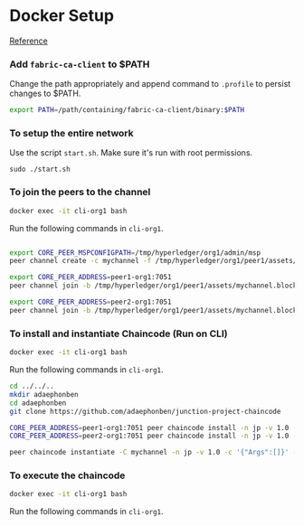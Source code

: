 # Docker Setup
[Reference](https://hyperledger-fabric-ca.readthedocs.io/en/latest/operations_guide.html)

### Add `fabric-ca-client` to $PATH
Change the path appropriately and append command to `.profile` to persist changes to $PATH. 
```bash
export PATH=/path/containing/fabric-ca-client/binary:$PATH
```

### To setup the entire network
Use the script `start.sh`. Make sure it's run with root permissions. 
```
sudo ./start.sh
```

### To join the peers to the channel

```bash
docker exec -it cli-org1 bash
```
Run the following commands in `cli-org1`.
```bash

export CORE_PEER_MSPCONFIGPATH=/tmp/hyperledger/org1/admin/msp
peer channel create -c mychannel -f /tmp/hyperledger/org1/peer1/assets/channel.tx -o orderer1-org0:7050 --outputBlock /tmp/hyperledger/org1/peer1/assets/mychannel.block --tls --cafile /tmp/hyperledger/org1/peer1/tls-msp/tlscacerts/tls-0-0-0-0-7052.pem

export CORE_PEER_ADDRESS=peer1-org1:7051
peer channel join -b /tmp/hyperledger/org1/peer1/assets/mychannel.block

export CORE_PEER_ADDRESS=peer2-org1:7051
peer channel join -b /tmp/hyperledger/org1/peer1/assets/mychannel.block
```

### To install and instantiate Chaincode (Run on CLI)

```bash
docker exec -it cli-org1 bash
```
Run the following commands in `cli-org1`.
```bash
cd ../../..
mkdir adaephonben
cd adaephonben
git clone https://github.com/adaephonben/junction-project-chaincode

CORE_PEER_ADDRESS=peer1-org1:7051 peer chaincode install -n jp -v 1.0 -p github.com/adaephonben/junction-project-chaincode
CORE_PEER_ADDRESS=peer2-org1:7051 peer chaincode install -n jp -v 1.0 -p github.com/adaephonben/junction-project-chaincode

peer chaincode instantiate -C mychannel -n jp -v 1.0 -c '{"Args":[]}' -o orderer1-org0:7050 --tls --cafile /tmp/hyperledger/org1/peer1/tls-msp/tlscacerts/tls-0-0-0-0-7052.pem -P "OutOf(4, 'Org1.member', 'Org1.member', 'Org1.member', 'Org1.member', 'Org2.member', 'Org2.member', 'Org2.member', 'Org2.member')"
```

### To execute the chaincode

```bash
docker exec -it cli-org1 bash
```
Run the following commands in `cli-org1`.
```bash

```
